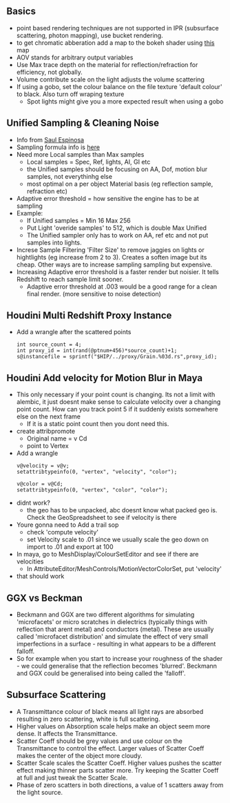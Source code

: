 ## Basics
- point based rendering techniques are not supported in IPR (subsurface scattering, photon mapping), use bucket rendering.
- to get chromatic abberation add a map to the bokeh shader using [this](https://docs.redshift3d.com/display/RSDOCS/Bokeh?product=maya#Bokeh-UseBokehImage/ImageNormalization) map
- AOV stands for arbitrary output variables
- Use Max trace depth on the material for reflection/refraction for efficiency, not globally.
- Volume contribute scale on the light adjusts the volume scattering
- If using a gobo, set the colour balance on the file texture 'default colour' to black. Also turn off wraping texture
  - Spot lights might give you a more expected result when using a gobo

## Unified Sampling & Cleaning Noise
- Info from [Saul Espinosa](https://www.youtube.com/watch?v=25YZ--F1aAQ&t=1s)
- Sampling formula info is [here](https://imgur.com/zqL9BBM)
- Need more Local samples than Max samples
  - Local samples = Spec, Ref, lights, AI, GI etc
  - the Unified samples should be focusing on AA, Dof, motion blur samples, not everythinhg else
  - most optimal on a per object Material basis (eg reflection sample, refraction etc)
- Adaptive error threshold = how sensitive the engine has to be at sampling
- Example:
  - If Unified samples = Min 16 Max 256
  - Put Light 'overide samples' to 512, which is double Max Unified
  - The Unified sampler only has to work on AA, ref etc and not put samples into lights.
- Increse Sample Filtering 'Filter Size' to remove jaggies on lights or hightlights (eg increase from 2 to 3). Creates a soften image but its cheap. Other ways are to increase sampling sampling but expensive.
- Increasing Adaptive error threshold is a faster render but noisier. It tells Redshift to reach sample limit sooner.
  - Adaptive error threshold at .003 would be a good range for a clean final render. (more sensitive to noise detection)
## Houdini Multi Redshift Proxy Instance
- Add a wrangle after the scattered points
  ```
  int source_count = 4;
  int proxy_id = int(rand(@ptnum+456)*source_count)+1;
  s@instancefile = sprintf("$HIP/../proxy/Grain.%03d.rs",proxy_id);
  ```
## Houdini Add velocity for Motion Blur in Maya
- This only necessary if your point count is changing. Its not a limit with alembic, it just doesnt make sense to calculate velocity over a changing point count. How can you track point 5 if it suddenly exists somewhere else on the next frame
  - If it is a static point count then you dont need this.
- create attribpromote
  - Original name = v Cd
  - point to Vertex
- Add a wrangle
  ```
  v@velocity = v@v;
  setattribtypeinfo(0, "vertex", "velocity", "color");

  v@color = v@Cd;
  setattribtypeinfo(0, "vertex", "color", "color");
  ```
- didnt work?
  - the geo has to be unpacked, abc doesnt know what packed geo is. Check the GeoSpreadsheet to see if velocity is there 
- Youre gonna need to Add a trail sop
  - check  'compute velocity'
  - set Velocity scale to .01 since we usually scale the geo down on import to .01 and export at 100
- In maya, go to MeshDisplay/ColourSetEditor and see if there are velocities
  - In AttributeEditor/MeshControls/MotionVectorColorSet, put 'velocity'
- that should work
## GGX vs Beckman
- Beckmann and GGX are two different algorithms for simulating 'microfacets' or micro scratches in dielectrics (typically things with reflection that arent metal) and conductors (metal). These are usually called 'microfacet distribution' and simulate the effect of very small imperfections in a surface - resulting in what appears to be a different falloff.
- So for example when you start to increase your roughness of the shader - we could generalise that the reflection becomes 'blurred'. Beckmann and GGX could be generalised into being called the 'falloff'.
## Subsurface Scattering
- A Transmittance colour of black means all light rays are absorbed resulting in zero scattering, white is full scattering.
- Higher values on Absorption scale helps make an object seem more dense. It affects the Transmittance. 
- Scatter Coeff should be grey values and use colour on the Transmittance to control the effect. Larger values of Scatter Coeff makes the center of the object more cloudy.
- Scatter Scale scales the Scatter Coeff. Higher values pushes the scatter effect making thinner parts scatter more. Try keeping the Scatter Coeff at full and just tweak the Scatter Scale.
- Phase of zero scatters in both directions, a value of 1 scatters away from the light source. 
